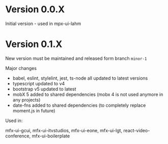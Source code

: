 # Version 0.0.X

Initial version - used in mpx-ui-lahm

# Version 0.1.X

New version must be maintained and released form branch `minor-1`

Major changes
- babel, eslint, stylelint, jest, ts-node all updated to latest versions
- typescript updated to v4
- bootstrap v5 updated to latest 
- mobX 5 added to shared dependencies (mobx 4 is not used anymore in any projects)
- date-fns added to shared dependencies (to completely replace moment.js in future)

Used in:

mfx-ui-gcui, mfx-ui-itvstudios, mfx-ui-eone, mfx-ui-lgt, react-video-conference,
mfx-ui-boilerplate
